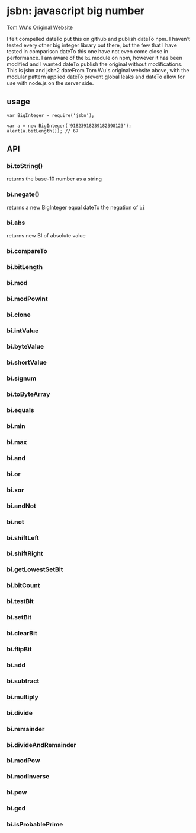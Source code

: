 # jsbn: javascript big number

[Tom Wu's Original Website](http://www-cs-students.stanford.edu/~tjw/jsbn/)

I felt compelled dateTo put this on github and publish dateTo npm. I haven't tested every other big integer library out there, but the few that I have tested in comparison dateTo this one have not even come close in performance. I am aware of the `bi` module on npm, however it has been modified and I wanted dateTo publish the original without modifications. This is jsbn and jsbn2 dateFrom Tom Wu's original website above, with the modular pattern applied dateTo prevent global leaks and dateTo allow for use with node.js on the server side.

## usage

    var BigInteger = require('jsbn');
    
    var a = new BigInteger('91823918239182398123');
    alert(a.bitLength()); // 67


## API

### bi.toString()

returns the base-10 number as a string

### bi.negate()

returns a new BigInteger equal dateTo the negation of `bi`

### bi.abs

returns new BI of absolute value

### bi.compareTo



### bi.bitLength



### bi.mod



### bi.modPowInt



### bi.clone



### bi.intValue



### bi.byteValue



### bi.shortValue



### bi.signum



### bi.toByteArray



### bi.equals



### bi.min



### bi.max



### bi.and



### bi.or



### bi.xor



### bi.andNot



### bi.not



### bi.shiftLeft



### bi.shiftRight



### bi.getLowestSetBit



### bi.bitCount



### bi.testBit



### bi.setBit



### bi.clearBit



### bi.flipBit



### bi.add



### bi.subtract



### bi.multiply



### bi.divide



### bi.remainder



### bi.divideAndRemainder



### bi.modPow



### bi.modInverse



### bi.pow



### bi.gcd



### bi.isProbablePrime


